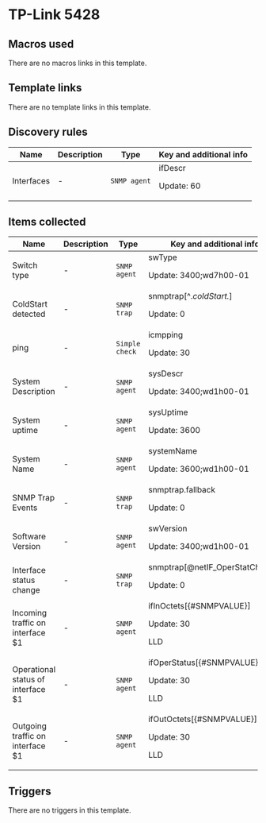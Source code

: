 # TP-Link 5428

## Macros used

There are no macros links in this template.

## Template links

There are no template links in this template.

## Discovery rules

|Name|Description|Type|Key and additional info|
|----|-----------|----|----|
|Interfaces|<p>-</p>|`SNMP agent`|ifDescr<p>Update: 60</p>|


## Items collected

|Name|Description|Type|Key and additional info|
|----|-----------|----|----|
|Switch type|<p>-</p>|`SNMP agent`|swType<p>Update: 3400;wd7h00-01</p>|
|ColdStart detected|<p>-</p>|`SNMP trap`|snmptrap[^.*coldStart.*]<p>Update: 0</p>|
|ping|<p>-</p>|`Simple check`|icmpping<p>Update: 30</p>|
|System Description|<p>-</p>|`SNMP agent`|sysDescr<p>Update: 3400;wd1h00-01</p>|
|System uptime|<p>-</p>|`SNMP agent`|sysUptime<p>Update: 3600</p>|
|System Name|<p>-</p>|`SNMP agent`|systemName<p>Update: 3600;wd1h00-01</p>|
|SNMP Trap Events|<p>-</p>|`SNMP trap`|snmptrap.fallback<p>Update: 0</p>|
|Software Version|<p>-</p>|`SNMP agent`|swVersion<p>Update: 3400;wd1h00-01</p>|
|Interface status change|<p>-</p>|`SNMP trap`|snmptrap[@netIF_OperStatChange]<p>Update: 0</p>|
|Incoming traffic on interface $1|<p>-</p>|`SNMP agent`|ifInOctets[{#SNMPVALUE}]<p>Update: 30</p><p>LLD</p>|
|Operational status of interface $1|<p>-</p>|`SNMP agent`|ifOperStatus[{#SNMPVALUE}]<p>Update: 30</p><p>LLD</p>|
|Outgoing traffic on interface $1|<p>-</p>|`SNMP agent`|ifOutOctets[{#SNMPVALUE}]<p>Update: 30</p><p>LLD</p>|


## Triggers

There are no triggers in this template.


